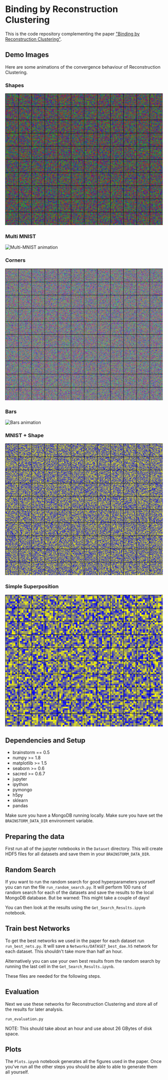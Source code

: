 # Binding by Reconstruction Clustering

This is the code repository complementing the paper ["Binding by Reconstruction Clustering"](http://arxiv.org/abs/1511.06418).

## Demo Images
Here are some animations of the convergence behaviour of Reconstruction Clustering.

### Shapes
![shapes animation](animations/shapes.gif)

### Multi MNIST
![Multi-MNIST animation](animations/multi_mnist.gif)

### Corners
![Corners animation](animations/corners.gif)

### Bars
![Bars animation](animations/bars.gif)

### MNIST + Shape
![MNIST + Shape animation](animations/mnist_shape.gif)

### Simple Superposition
![Simple Superposition animation](animations/simple_superpos.gif)

## Dependencies and Setup

* brainstorm == 0.5
* numpy >= 1.8
* matplotlib >= 1.5
* seaborn >= 0.6
* sacred >= 0.6.7
* jupyter
* ipython
* pymongo
* h5py
* sklearn
* pandas

Make sure you have a MongoDB running locally.
Make sure you have set the `BRAINSTORM_DATA_DIR` environment variable.

## Preparing the data
First run all of the jupyter notebooks in the `Dataset` directory. 
This will create HDF5 files for all datasets and save them in your `BRAINSTORM_DATA_DIR`.


## Random Search
If you want to run the random search for good hyperparameters yourself you can 
run the file ``run_random_search.py``. 
It will perform 100 runs of random search for each of the datasets and save the
results to the local MongoDB database.
But be warned: This might take a couple of days!

You can then look at the results using the `Get_Search_Results.ipynb` notebook.

## Train best Networks
To get the best networks we used in the paper for each dataset run `run_best_nets.py`.
It will save a `Networks/DATASET_best_dae.h5` network for each dataset. This shouldn't take more than half an hour.

Alternatively you can use your own best results from the random search by running the 
last cell in the `Get_Search_Results.ipynb`.

These files are needed for the following steps.

## Evaluation 
Next we use these networks for Reconstruction Clustering and store all of the results for later analysis.

    run_evaluation.py

NOTE: This should take about an hour and use about 26 GBytes of disk space.

## Plots
The `Plots.ipynb` notebook generates all the figures used in the paper.
Once you've run all the other steps you should be able to able to generate them
all yourself.

